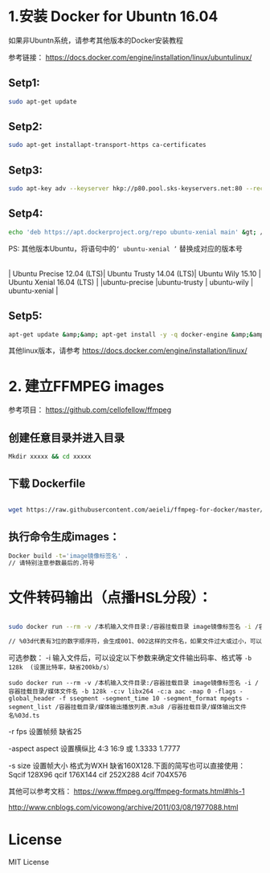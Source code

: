 

# 1.安装 Docker for Ubuntn 16.04

如果非Ubuntn系统，请参考其他版本的Docker安装教程

参考链接： https://docs.docker.com/engine/installation/linux/ubuntulinux/

## Setp1:

``` bash
sudo apt-get update

```

## Setp2:

```   bash
sudo apt-get installapt-transport-https ca-certificates
```

## Setp3:

``` bash
sudo apt-key adv --keyserver hkp://p80.pool.sks-keyservers.net:80 --recv-keys58118E89F3A912897C070ADBF76221572C52609D
```

## Setp4:

``` bash
echo 'deb https://apt.dockerproject.org/repo ubuntu-xenial main' &gt; /etc/apt/sources.list.d/docker.list
```

PS: 其他版本Ubuntu，将语句中的<code>‘ ubuntu-xenial ’</code> 替换成对应的版本号

|    |   |   |    |
| :----  | :----  |:----  |:----  |

| Ubuntu Precise 12.04 (LTS)| Ubuntu Trusty 14.04 (LTS)| Ubuntu Wily 15.10 | Ubuntu Xenial 16.04 (LTS) |
|ubuntu-precise |ubuntu-trusty | ubuntu-wily | ubuntu-xenial |

## Setp5:

```  bash
apt-get update &amp;&amp; apt-get install -y -q docker-engine &amp;&amp; service docker start

```

其他linux版本，请参考 https://docs.docker.com/engine/installation/linux/

# 2. 建立FFMPEG images 

参考项目： https://github.com/cellofellow/ffmpeg

## 创建任意目录并进入目录

``` bash
Mkdir xxxxx && cd xxxxx
```

## 下载 Dockerfile


``` bash

wget https://raw.githubusercontent.com/aeieli/ffmpeg-for-docker/master/Dockerfile

```

## 执行命令生成images：

``` bash
Docker build -t='image镜像标签名' .
// 请特别注意参数最后的.符号
```

# 文件转码输出（点播HSL分段）：

``` bash

sudo docker run --rm -v /本机输入文件目录:/容器挂载目录 image镜像标签名 -i /容器挂载目录/媒体文件名 -c:v libx264 -c:a aac -map 0 -flags -global_header -f ssegment -segment_time 10 -segment_format mpegts -segment_list /容器挂载目录/媒体输出播放列表.m3u8 /容器挂载目录/媒体输出文件名%03d.ts

// %03d代表有3位的数字顺序符，会生成001、002这样的文件名，如果文件过大或过小，可以自定义数字位数。


```
可选参数： -i 输入文件后，可以设定以下参数来确定文件输出码率、格式等
`-b 128k  (设置比特率，缺省200kb/s）`
```
sudo docker run --rm -v /本机输入文件目录:/容器挂载目录 image镜像标签名 -i /容器挂载目录/媒体文件名 -b 128k -c:v libx264 -c:a aac -map 0 -flags -global_header -f ssegment -segment_time 10 -segment_format mpegts -segment_list /容器挂载目录/媒体输出播放列表.m3u8 /容器挂载目录/媒体输出文件名%03d.ts

```

-r fps 设置帧频 缺省25

-aspect aspect 设置横纵比 4:3 16:9 或 1.3333 1.7777

-s size 设置帧大小 格式为WXH 缺省160X128.下面的简写也可以直接使用：Sqcif 128X96 qcif 176X144 cif 252X288 4cif 704X576 

其他可以参考文档： https://www.ffmpeg.org/ffmpeg-formats.html#hls-1

http://www.cnblogs.com/vicowong/archive/2011/03/08/1977088.html

# License

MIT License